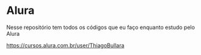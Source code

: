 # Alura

Nesse repositório tem todos os códigos que eu faço enquanto estudo pelo Alura

https://cursos.alura.com.br/user/ThiagoBullara